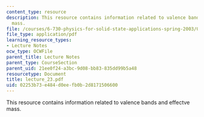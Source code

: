 ```yaml
---
content_type: resource
description: This resource contains information related to valence bands and effectve
  mass.
file: /courses/6-730-physics-for-solid-state-applications-spring-2003/02253b73e484d0eefb0b2d8171506600_lecture_23.pdf
file_type: application/pdf
learning_resource_types:
- Lecture Notes
ocw_type: OCWFile
parent_title: Lecture Notes
parent_type: CourseSection
parent_uid: 21ee0f24-a3bc-9d08-bb83-835dd99b5a48
resourcetype: Document
title: lecture_23.pdf
uid: 02253b73-e484-d0ee-fb0b-2d8171506600
---
```

This resource contains information related to valence bands and effectve mass.

